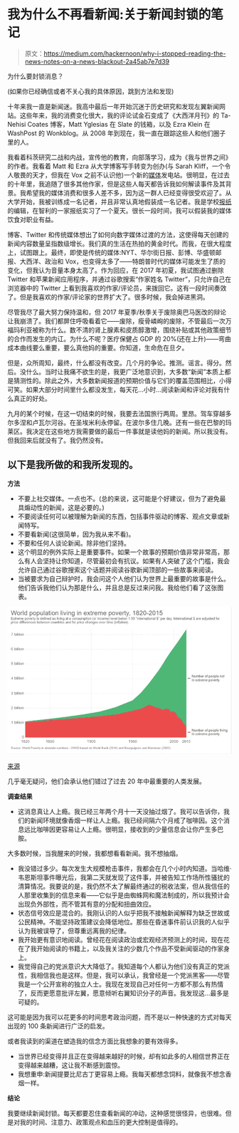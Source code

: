 # 我为什么不再看新闻:关于新闻封锁的笔记

> 原文：<https://medium.com/hackernoon/why-i-stopped-reading-the-news-notes-on-a-news-blackout-2a45ab7e7d39>

为什么要封锁消息？

(如果你已经确信或者不关心我的具体原因，跳到方法和发现)

十年来我一直是新闻迷。我高中最后一年开始沉迷于历史研究和发现左翼新闻网站。这些年来，我的消费变化很大，我的评论试金石变成了《大西洋月刊》的 Ta-Nehisi Coates 博客，Matt Yglesias 在 Slate 的钱箱，以及 Ezra Klein 在 WashPost 的 Wonkblog。从 2008 年到现在，我一直在跟踪这些人和他们圈子里的人。

我看着科茨研究二战和内战，宣传他的教育，向部落学习，成为《我与世界之间》的作者。我看着 Matt 和 Ezra 从大学博客写手转变为创办(与 Sarah Kliff，一个令人敬畏的天才，但我在 Vox 之前不认识他)一个新的[媒体](https://hackernoon.com/tagged/media)发电站。很明显，在过去的十年里，我追随了很多其他作家，但是这些人每天都告诉我如何解读事件及其背景。我希望我的媒体消费和很多人差不多，因为这一群人已经变得很受欢迎了。从大学开始，我被训练成一名记者，并且非常认真地假装成一名记者。我是学校[报纸](https://hackernoon.com/tagged/newspaper)的编辑，在智利的一家报纸实习了一个夏天。很长一段时间，我可以假装我的媒体饮食对职业有益。

博客、Twitter 和传统媒体想出了如何向数字媒体过渡的方法，这使得每天创建的新闻内容数量呈指数级增长。我们真的生活在热拍的黄金时代。而我，在很大程度上，试图跟上。最终，即使是传统的媒体:NYT、华尔街日报、彭博、华盛顿邮报、大西洋、政治和 Vox，也变得太多了——特朗普时代的媒体可能发生了质的变化，但我认为音量本身太高了。作为回应，在 2017 年初夏，我试图通过删除 Twitter 和苹果新闻应用程序，并通过谷歌搜索“作家姓名 Twitter”，只允许自己在浏览器中的 Twitter 上看到我喜欢的作家/评论员，来拨回它。这有一段时间奏效了。但是我喜欢的作家/评论家的世界扩大了。很多时候，我会掉进黑洞。

尽管我尽了最大努力保持温和，但 2017 年夏季/秋季关于废除奥巴马医改的辩论让我崩溃了。我们都屏住呼吸看着它——废除，瘦骨嶙峋的废除，不管最后一次万福玛利亚被称为什么。数不清的肾上腺素和皮质醇激增，围绕补贴或其他政策细节的合作而发生的内讧。为什么不呢？医疗保健占 GDP 的 20%(还在上升)——弯曲成本曲线要么重要，要么真他妈的重要。你知道，生命危在旦夕。

但是，众所周知，最终，什么都没有改变。几个月的争论。推测。谣言。得分。然后。没什么。当时让我痛不欲生的是，我更广泛地意识到，大多数“新闻”本质上都是猜测性的。除此之外，大多数新闻报道的预期价值与它们的覆盖范围相比，小得可笑。如果大部分时间里什么都没发生，每天花…小时…阅读新闻和评论对我有什么真正的好处。

九月的某个时候，在这一切结束的时候，我要去法国旅行两周。里昂。驾车穿越多尔多涅和卢瓦尔河谷。在圣埃米利永停留。在波尔多住几晚。还有一些在巴黎的玛莱区。我决定在这些地方我需要做的最后一件事就是读他妈的新闻。所以我没有。但我回来后就没有了。我仍然没有。

## 以下是我所做的和我所发现的。

**方法**

*   不要上社交媒体。一点也不。(总的来说，这可能是个好建议，但为了避免最具煽动性的新闻，这是必要的。)
*   不要阅读任何可以被理解为新闻的东西，包括事件驱动的博客、观点文章或新闻特写。
*   不要看新闻(这很简单，因为我从来不看)。
*   不要和任何人谈论新闻。除非他们坚持。
*   这个明显的例外实际上是重要事件。如果一个故事的预期价值非常非常高，那么有人会坚持让你知道，尽管最初会有抗议。如果有人突破了这个门槛，我会允许自己通过谷歌搜索这个话题并阅读谷歌新闻顶部的一些故事来阅读。
*   当被要求为自己辩护时，我会问这个人他们认为世界上最重要的故事是什么。他们告诉我他们认为那是什么，并且总是反过来问我。我给他们看了这张图表。

![](img/71a6f7b1b1f932afc28dec5e830996d8.png)

[来源](https://ourworldindata.org/extreme-poverty/)

几乎毫无疑问，他们会承认他们错过了过去 20 年中最重要的人类发展。

**调查结果**

*   这消息真让人上瘾。我已经三年两个月十一天没抽过烟了。我可以告诉你，我们的新闻环境就像香烟一样让人上瘾。我已经间隔六个月戒了咖啡因。这个消息远比咖啡因更容易让人上瘾。很明显，接收到的少量信息会让你产生多巴胺。

大多数时候，当我醒来的时候，我都想看看新闻。我不想抽烟。

*   我没错过多少。每次发生大规模枪击事件，我都会在几个小时内知道。当哈维·韦恩斯坦事件曝光后，我第二天就发现了这件事，并被告知工作场所性骚扰的清算情况。我要说的是，我仍然不太了解最终通过的税收法案，但从我信任的人那里收集到的信息来看——它似乎是由蜘蛛网和魔法制成的，所以我预计会出现负外部性，而不管其有意的分配和扭曲效应。
*   状态信号效应是混合的。我刚认识的人似乎把我不接触新闻解释为缺乏世故或公民精神。不能坚持政策建议会降低地位。那些在昏迷事件前认识我的人似乎认为我被误导了，但尊重远离我的纪律。
*   我开始更有意识地阅读。曾经花在阅读政治或宏观经济预测上的时间，现在花在了我开始阅读的书籍上，以及我关注的少数几个作品不受新闻驱动的作家身上。
*   我觉得自己的党派意识大大降低了。我知道每个人都认为他们没有真正的党派性，我相信我也是这样。但是，我可以承认，我曾经是一个党派黑客——尽管我是一个公开宣称的独立人士。我现在发现自己对任何一方都不那么有热情了，反而更愿意批评左翼，愿意倾听右翼知识分子的声音。我发现这…最多是可疑的。

这可能是因为我可以花更多的时间思考政治问题，而不是以一种快速的方式对每天出现的 100 条新闻进行广泛的启发。

或者我读到的渠道在塑造我的信念方面比我想象的要有效得多。

*   当世界已经变得并且正在变得越来越好的时候，却有如此多的人相信世界正在变得越来越糟，这让我不断感到震惊。
*   我想重申:新闻提要比尼古丁更容易上瘾。我每天都想念饲料，就像我不想念香烟一样。

**结论**

我要继续新闻封锁。每天都要忍住查看新闻的冲动，这种感觉很怪异，也很难。但是对我的时间、注意力、政策观点和血压的更大控制是值得的。